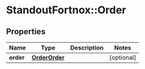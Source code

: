 # StandoutFortnox::Order

## Properties
Name | Type | Description | Notes
------------ | ------------- | ------------- | -------------
**order** | [**OrderOrder**](OrderOrder.md) |  | [optional] 



